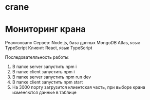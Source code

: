 # crane
# Мониторинг крана
Реализовано 
Сервер: Node.js, база данных MongoDB Atlas, язык TypeScript
Клиент: React, язык TypeScript

Последователльность работы:
1. В папке server запустить npm i
2. В папке client запустить npm i
3. В папке server запустить npm run dev
4. В папке client запустить npm start
5. На 3000 порту загрузится клиентская часть, при выборе крана изменяются данные в таблице
